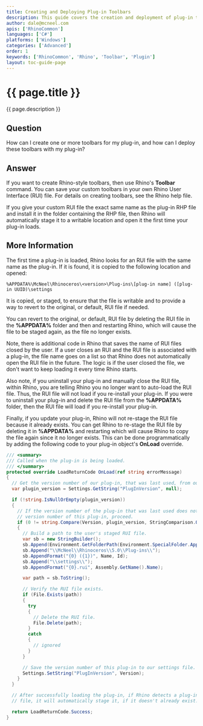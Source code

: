 ```yaml
---
title: Creating and Deploying Plug-in Toolbars
description: This guide covers the creation and deployment of plug-in toolbars.
author: dale@mcneel.com
apis: ['RhinoCommon']
languages: ['C#']
platforms: ['Windows']
categories: ['Advanced']
order: 1
keywords: ['RhinoCommon', 'Rhino', 'Toolbar', 'Plugin']
layout: toc-guide-page
---
```


# {{ page.title }}

{{ page.description }}

## Question

How can I create one or more toolbars for my plug-in, and how can I deploy these toolbars with my plug-in?

## Answer

If you want to create Rhino-style toolbars, then use Rhino's **Toolbar** command. You can save your custom toolbars in your own Rhino User Interface (RUI) file. For details on creating toolbars, see the Rhino help file.

If you give your custom RUI file the exact same name as the plug-in RHP file and install it in the folder containing the RHP file, then Rhino will automatically stage it to a writable location and open it the first time your plug-in loads.

## More Information

The first time a plug-in is loaded, Rhino looks for an RUI file with the same name as the plug-in. If it is found, it is copied to the following location and opened:
```
%APPDATA%\McNeel\Rhinoceros\<version>\Plug-ins\[plug-in name] ([plug-in UUID)\settings
```
It is copied, or staged, to ensure that the file is writable and to provide a way to revert to the original, or default, RUI file if needed.

You can revert to the original, or default, RUI file by deleting the RUI file in the **%APPDATA%** folder and then and restarting Rhino, which will cause the file to be staged again, as the file no longer exists.

Note, there is additional code in Rhino that saves the name of RUI files closed by the user. If a user closes an RUI and the RUI file is associated with a plug-in, the file name goes on a list so that Rhino does not automatically open the RUI file in the future. The logic is if the user closed the file, we don't want to keep loading it every time Rhino starts.

Also note, if you uninstall your plug-in and manually close the RUI file, within Rhino, you are telling Rhino you no longer want to auto-load the RUI file. Thus, the RUI file will not load if you re-install your plug-in. If you were to uninstall your plug-in and delete the RUI file from the **%APPDATA%** folder, then the RUI file will load if you re-install your plug-in.

Finally, if you update your plug-in, Rhino will not re-stage the RUI file because it already exists. You can get Rhino to re-stage the RUI file by deleting it in **%APPDATA%** and restarting which will cause Rhino to copy the file again since it no longer exists. This can be done programmatically by adding the following code to your plug-in object's **OnLoad** override.

```cs
/// <summary>
/// Called when the plug-in is being loaded.
/// </summary>
protected override LoadReturnCode OnLoad(ref string errorMessage)
{
  // Get the version number of our plug-in, that was last used, from our settings file.
  var plugin_version = Settings.GetString("PlugInVersion", null);

  if (!string.IsNullOrEmpty(plugin_version))
  {
    // If the version number of the plug-in that was last used does not match the
    // version number of this plug-in, proceed.
    if (0 != string.Compare(Version, plugin_version, StringComparison.OrdinalIgnoreCase))
    {
      // Build a path to the user's staged RUI file.
      var sb = new StringBuilder();
      sb.Append(Environment.GetFolderPath(Environment.SpecialFolder.ApplicationData));
      sb.Append("\\McNeel\\Rhinoceros\\5.0\\Plug-ins\\");
      sb.AppendFormat("{0} ({1})", Name, Id);
      sb.Append("\\settings\\");
      sb.AppendFormat("{0}.rui", Assembly.GetName().Name);

      var path = sb.ToString();

      // Verify the RUI file exists.
      if (File.Exists(path))
      {
        try
        {
          // Delete the RUI file.
          File.Delete(path);
        }
        catch
        {
          // ignored
        }
      }

      // Save the version number of this plug-in to our settings file.
      Settings.SetString("PlugInVersion", Version);
    }
  }

  // After successfully loading the plug-in, if Rhino detects a plug-in RUI
  // file, it will automatically stage it, if it doesn't already exist.

  return LoadReturnCode.Success;
}
```


